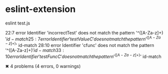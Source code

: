 # eslint-extension

eslint test.js

  22:7   error  Identifier 'inсorrectTest' does not match the pattern '^([A-Za-z]+)$'  id-match
  25:7   error  Identifier 'testValueС' does not match the pattern '^([A-Za-z]+)$'     id-match
  28:10  error  Identifier 'сfunc' does not match the pattern '^([A-Za-z]+)$'          id-match
  33:10  error  Identifier 'testFuncС' does not match the pattern '^([A-Za-z]+)$'      id-match

✖ 4 problems (4 errors, 0 warnings)
